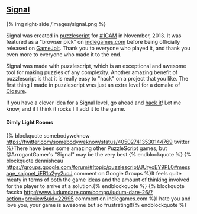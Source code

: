 ## [Signal][4]

{% img right-side /images/signal.png %}

Signal was created in [puzzlescript][1] for [#1GAM][6] in November, 2013. It was featured as a "browser pick" on
[indiegames.com][5] before being officially released on [GameJolt][4]. Thank you to everyone who played it, and
thank you even more to everyone who made it to the end.

Signal was made with puzzlescript, which is an exceptional and awesome tool for
making puzzles of any complexity. Another amazing benefit of puzzlescript is that
it is really easy to "hack" on a project that you like. The first thing I made in
puzzlescript was just an extra level for a demake of [Closure][2].

If you have a clever idea for a Signal level, go ahead and [hack it][3]! Let me know, and if I think it rocks I'll add it to the game.

<h4>Dimly Light Rooms</h4>
<div class="feathers">

{% blockquote somebodyweknow https://twitter.com/somebodyweknow/status/405027413530144769 twitter %}There have been some amazing other PuzzleScript games, but @ArrogantGamer's "Signal" may be the very best.{% endblockquote %}
{% blockquote dennishcau https://groups.google.com/forum/#!topic/puzzlescript/JUryoEY9PL0#message_snippet_iFB1o2yy2uoJ comment on Google Groups %}It feels quite meaty in terms of both the game ideas and the amount of thinking involved for the player to arrive at a solution.{% endblockquote %}
{% blockquote fascka http://www.ludumdare.com/compo/ludum-dare-26/?action=preview&uid=22995 comment on indiegames.com %}I hate you and love you, your game is awesome but so frustrating!!{% endblockquote %}
</div>

[1]: http://www.puzzlescript.net
[2]: http://www.puzzlescript.net/play.html?p=7025679
[3]: http://www.puzzlescript.net/editor.html?hack=7626248
[4]: http://gamejolt.com/games/puzzle/signal/19552/
[5]: http://indiegames.com/2013/11/browser_pick_signal.html
[6]: 1gam
